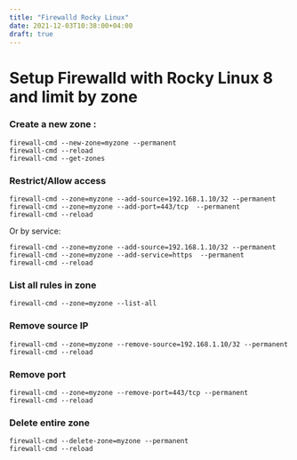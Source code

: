 ```yaml
---
title: "Firewalld Rocky Linux"
date: 2021-12-03T10:38:00+04:00
draft: true
---
```


# Setup Firewalld with Rocky Linux 8 and limit by zone

### Create a new zone :
``` 
firewall-cmd --new-zone=myzone --permanent 
firewall-cmd --reload
firewall-cmd --get-zones
``` 

### Restrict/Allow access

```
firewall-cmd --zone=myzone --add-source=192.168.1.10/32 --permanent
firewall-cmd --zone=myzone --add-port=443/tcp  --permanent
firewall-cmd --reload
```
Or by service:
```
firewall-cmd --zone=myzone --add-source=192.168.1.10/32 --permanent
firewall-cmd --zone=myzone --add-service=https  --permanent
firewall-cmd --reload
```

### List all rules in zone

```
firewall-cmd --zone=myzone --list-all 
```

### Remove source IP
```
firewall-cmd --zone=myzone --remove-source=192.168.1.10/32 --permanent
firewall-cmd --reload
```
### Remove port
```
firewall-cmd --zone=myzone --remove-port=443/tcp --permanent
firewall-cmd --reload
```

### Delete entire zone
```
firewall-cmd --delete-zone=myzone --permanent
firewall-cmd --reload
```
